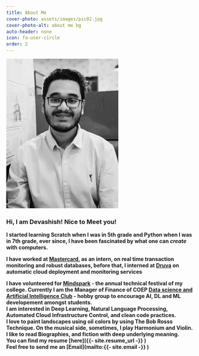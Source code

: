 ```yaml
---
title: About Me
cover-photo: assets/images/pic02.jpg
cover-photo-alt: about me bg
auto-header: none
icon: fa-user-circle
order: 2
---
```

![My photo](./assets/images/DevashishX.png "My Photo")

### **Hi, I am Devashish! Nice to Meet you!**

**I started learning Scratch when I was in 5th grade and Python when I was in 7th grade, ever since, I have been fascinated by what one can <i>create</i> with computers.**  

**I have worked at [Mastercard](https://www.mastercard.us/en-us.html "mastercard"), as an intern, on real time transaction monitoring and robust databases, before that, I interned at [Druva](https://www.druva.com/ "druva") on automatic cloud deployment and monitoring services**   

**I have volunteered for [Mindspark](http://www.mind-spark.org/) - the annual technical festival of my college. Currently I am the Manager of Finance of COEP [Data science and Artificial Intelligence Club](https://www.coep.org.in/dsai/ "DSAI") - hobby group to encourage AI, DL and ML developement amongst students.**   
**I am interested in Deep Learning, Natural Language Processing, Automated Cloud Infrastructure Control, and clean code practices.**   
**I love to paint landscapes using oil colors by using The Bob Rosss Technique. On the musical side, sometimes, I play Harmonium and Violin. I like to read Biographies, and fiction with deep underlying meaning.**   
**You can find my resume [here]({{- site.resume_url -}} )**   
**Feel free to send me an [Email](mailto:{{- site.email -}} )**